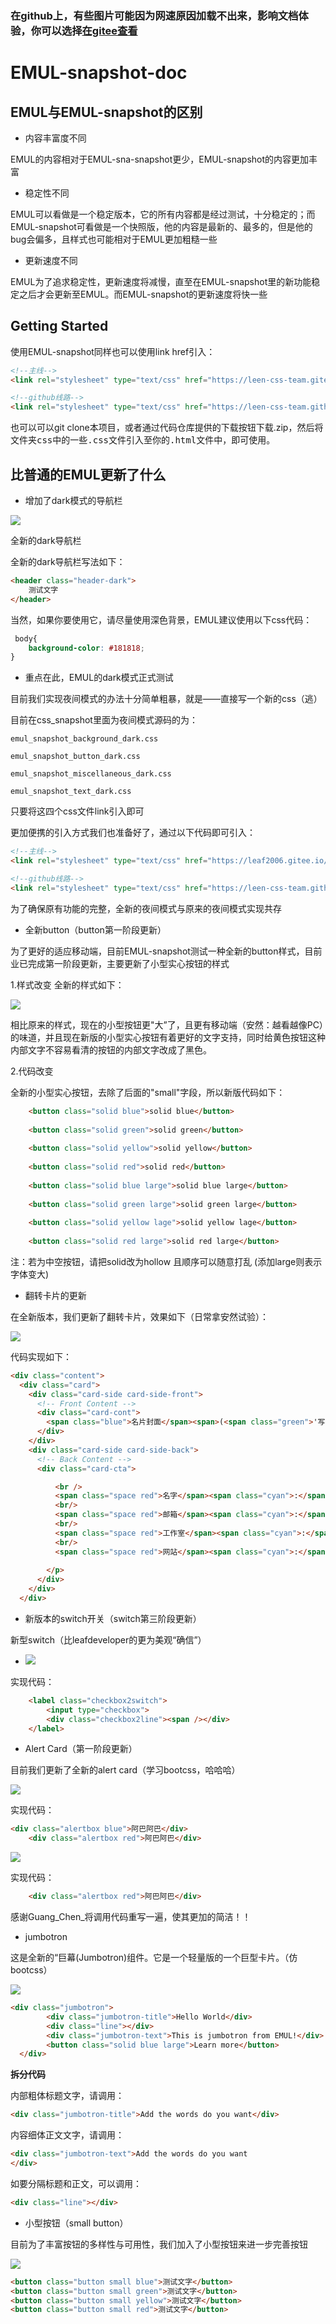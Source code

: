 ### 在github上，有些图片可能因为网速原因加载不出来，影响文档体验，你可以选择<a href="https://gitee.com/leen-css-team/EMUL/blob/master/emul-snapshot-doc.md" target="_blank">在gitee查看</a>

# EMUL-snapshot-doc

## EMUL与EMUL-snapshot的区别

- 内容丰富度不同

EMUL的内容相对于EMUL-sna-snapshot更少，EMUL-snapshot的内容更加丰富

- 稳定性不同

EMUL可以看做是一个稳定版本，它的所有内容都是经过测试，十分稳定的；而EMUL-snapshot可看做是一个快照版，他的内容是最新的、最多的，但是他的bug会偏多，且样式也可能相对于EMUL更加粗糙一些

- 更新速度不同

EMUL为了追求稳定性，更新速度将减慢，直至在EMUL-snapshot里的新功能稳定之后才会更新至EMUL。而EMUL-snapshot的更新速度将快一些

## Getting Started

使用EMUL-snapshot同样也可以使用link href引入：

```html
<!--主线-->
<link rel="stylesheet" type="text/css" href="https://leen-css-team.gitee.io/emul/input/emul-snapshot.min.css">

<!--github线路-->
<link rel="stylesheet" type="text/css" href="https://leen-css-team.github.io/EMUL/input/emul-snapshot.min.css">
```

也可以可以git clone本项目，或者通过代码仓库提供的下载按钮下载.zip，然后将<kbd>文件夹css</kbd>中的一些<kbd>.css</kbd>文件引入至你的<kbd>.html</kbd>文件中，即可使用。

## 比普通的EMUL更新了什么

- 增加了dark模式的导航栏

![](https://coding-pages-bucket-126277-7922605-6465-394446-1304367309.cos-website.ap-hongkong.myqcloud.com/EMUL-docs-img/%E6%8D%95%E8%8E%B7.PNG)

全新的dark导航栏

全新的dark导航栏写法如下：

```html
<header class="header-dark">
    测试文字
</header>
```

当然，如果你要使用它，请尽量使用深色背景，EMUL建议使用以下css代码：

```css
 body{
    background-color: #181818;
}
```

- 重点在此，EMUL的dark模式正式测试

目前我们实现夜间模式的办法十分简单粗暴，就是——直接写一个新的css（逃）

目前在css_snapshot里面为夜间模式源码的为：

```
emul_snapshot_background_dark.css

emul_snapshot_button_dark.css

emul_snapshot_miscellaneous_dark.css

emul_snapshot_text_dark.css
```

只要将这四个css文件link引入即可

更加便携的引入方式我们也准备好了，通过以下代码即可引入：

```html
<!--主线-->
<link rel="stylesheet" type="text/css" href="https://leaf2006.gitee.io/emul/input/emul-snapshot-dark.min.css">

<!--github线路-->
<link rel="stylesheet" type="text/css" href="https://leen-css-team.github.io/EMUL/input/emul-snapshot-dark.min.css">
```

为了确保原有功能的完整，全新的夜间模式与原来的夜间模式实现共存

- 全新button（button第一阶段更新）

为了更好的适应移动端，目前EMUL-snapshot测试一种全新的button样式，目前业已完成第一阶段更新，主要更新了小型实心按钮的样式

1.样式改变
全新的样式如下：

<img src="https://coding-pages-bucket-126277-7922605-6465-394446-1304367309.cos-website.ap-hongkong.myqcloud.com/EMUL-docs-img/25.PNG" >

相比原来的样式，现在的小型按钮更"大”了，且更有移动端（安然：越看越像PC）的味道，并且现在新版的小型实心按钮有着更好的文字支持，同时给黄色按钮这种内部文字不容易看清的按钮的内部文字改成了黑色。

2.代码改变

全新的小型实心按钮，去除了后面的"small"字段，所以新版代码如下：

```html
    <button class="solid blue">solid blue</button>
	
    <button class="solid green">solid green</button>
    
    <button class="solid yellow">solid yellow</button>
	
    <button class="solid red">solid red</button>
    
    <button class="solid blue large">solid blue large</button>
	
    <button class="solid green large">solid green large</button>
 
    <button class="solid yellow lage">solid yellow lage</button>
	
    <button class="solid red large">solid red large</button>
```
注：若为中空按钮，请把solid改为hollow
        且顺序可以随意打乱 (添加large则表示字体变大)



- 翻转卡片的更新

在全新版本，我们更新了翻转卡片，效果如下（日常拿安然试验）：

![](https://coding-pages-bucket-126277-7922605-6465-394446-1304367309.cos-website.ap-hongkong.myqcloud.com/EMUL-docs-img/14.gif)

代码实现如下：

```html
<div class="content">
  <div class="card">
    <div class="card-side card-side-front">
      <!-- Front Content -->
      <div class="card-cont">
        <span class="blue">名片封面</span><span>(<span class="green">'写啥都行'</span>)</span>
      </div>
    </div>
    <div class="card-side card-side-back">
      <!-- Back Content -->
      <div class="card-cta">

          <br />
          <span class="space red">名字</span><span class="cyan">:</span> <span class="green">'安然'</span>,
          <br/>
          <span class="space red">邮箱</span><span class="cyan">:</span> <span class="green">不方便透露</span>',
          <br/>
          <span class="space red">工作室</span><span class="cyan">:</span> <span class="green">'**工作室'</span>,
          <br/>
          <span class="space red">网站</span><span class="cyan">:</span> <span class="green">'暂时没有（不存在的）'</span>
         
        </p>
      </div>
    </div>
  </div>
  ```
  
 - 新版本的switch开关（switch第三阶段更新）

新型switch（比leafdeveloper的更为美观“确信”）
- <img src="https://coding-pages-bucket-126277-7922605-6465-394446-1304367309.cos-website.ap-hongkong.myqcloud.com/EMUL-docs-img/26.gif" >
 实现代码：
```html
    <label class="checkbox2switch">
        <input type="checkbox">
        <div class="checkbox2line"><span /></div>
    </label>
```

- Alert Card（第一阶段更新）

目前我们更新了全新的alert card（学习bootcss，哈哈哈）

<img src="https://coding-pages-bucket-126277-7922605-6465-394446-1304367309.cos-website.ap-hongkong.myqcloud.com/EMUL-docs-img/21.gif" >

实现代码：

```html
<div class="alertbox blue">阿巴阿巴</div>
    <div class="alertbox red">阿巴阿巴</div>
```

<img src="https://coding-pages-bucket-126277-7922605-6465-394446-1304367309.cos-website.ap-hongkong.myqcloud.com/EMUL-docs-img/23.gif" >

实现代码：

```html
    <div class="alertbox red">阿巴阿巴</div>
```

感谢Guang_Chen_将调用代码重写一遍，使其更加的简洁！！

- jumbotron

这是全新的“巨幕(Jumbotron)组件。它是一个轻量版的一个巨型卡片。（仿bootcss）

![](https://coding-pages-bucket-126277-7922605-6465-394446-1304367309.cos-website.ap-hongkong.myqcloud.com/EMUL-docs-img/27.png)

```html
<div class="jumbotron">
		<div class="jumbotron-title">Hello World</div>
		<div class="line"></div>
		<div class="jumbotron-text">This is jumbotron from EMUL!</div>
		<button class="solid blue large">Learn more</button>
  </div>
  ```

<b>拆分代码</b>

内部粗体标题文字，请调用：

```html
<div class="jumbotron-title">Add the words do you want</div>
```

内容细体正文文字，请调用：

```html
<div class="jumbotron-text">Add the words do you want
</div>
```

如要分隔标题和正文，可以调用：

```html
<div class="line"></div>
```

- 小型按钮（small button）

目前为了丰富按钮的多样性与可用性，我们加入了小型按钮来进一步完善按钮

![](https://coding-pages-bucket-126277-7922605-6465-394446-1304367309.cos-website.ap-hongkong.myqcloud.com/EMUL-docs-img/28.png)

```html
<button class="button small blue">测试文字</button>
<button class="button small green">测试文字</button>
<button class="button small yellow">测试文字</button>
<button class="button small red">测试文字</button>
  ```